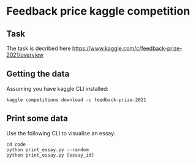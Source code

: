 # Feedback price kaggle competition

## Task

The task is decribed here https://www.kaggle.com/c/feedback-prize-2021/overview

## Getting the data

Assuming you have kaggle CLI installed:
```
kaggle competitions download -c feedback-prize-2021
```

## Print some data
Use the following CLI to visualise an essay:
```
cd code
python print_essay.py --random
python print_essay.py [essay_id]
```